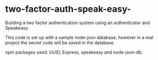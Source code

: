 # two-factor-auth-speak-easy-
Building a two factor authentication system using an authenticator and Speakeasy. 

This code is set up with a sample node-json database, however in a real project the secret code will be saved in the database. 

npm packages used: UUID, Express, speakeasy and node-json-db. 


